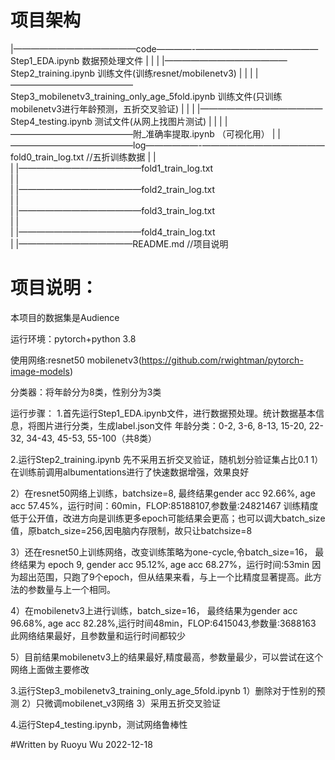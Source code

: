 # 项目架构
|——————————————code————-——————————————Step1_EDA.ipynb 数据预处理文件 
|                      |
|                      |——————————————Step2_training.ipynb 训练文件(训练resnet/mobilenetv3)
|                      |
|                      |——————————————Step3_mobilenetv3_training_only_age_5fold.ipynb 训练文件(只训练mobilenetv3进行年龄预测，五折交叉验证)
|                      |
|                      |——————————————Step4_testing.ipynb 测试文件(从网上找图片测试)
|                      |
|                      |——————————————附_准确率提取.ipynb （可视化用）
|
|——————————————log——————-——————————————fold0_train_log.txt     //五折训练数据
|                       |                      
|                       |——————————————fold1_train_log.txt          
|                       |                      
|                       |——————————————fold2_train_log.txt          
|                       |                      
|                       |——————————————fold3_train_log.txt          
|                       |                      
|                       |——————————————fold4_train_log.txt  
|
|—————————————README.md //项目说明

# 项目说明：
本项目的数据集是Audience

运行环境：pytorch+python 3.8

使用网络:resnet50 mobilenetv3(https://github.com/rwightman/pytorch-image-models)

分类器：将年龄分为8类，性别分为3类

运行步骤：
1.首先运行Step1_EDA.ipynb文件，进行数据预处理。统计数据基本信息，将图片进行分类，生成label.json文件
  年龄分类：0-2, 3-6, 8-13, 15-20, 22-32, 34-43, 45-53, 55-100（共8类）

2.运行Step2_training.ipynb
  先不采用五折交叉验证，随机划分验证集占比0.1
  1）在训练前调用albumentations进行了快速数据增强，效果良好

  2）在resnet50网络上训练，batchsize=8,
    最终结果gender acc 92.66%, age acc 57.45%，运行时间：60min，FLOP:85188107,参数量:24821467
    训练精度低于公开值，改进方向是训练更多epoch可能结果会更高；也可以调大batch_size值，原batch_size=256,因电脑内存限制，故只让batchsize=8

  3）还在resnet50上训练网络，改变训练策略为one-cycle,令batch_size=16，
    最终结果为 epoch 9, gender acc 95.12%, age acc 68.27%，运行时间:53min
    因为超出范围，只跑了9个epoch，但从结果来看，与上一个比精度显著提高。此方法的参数量与上一个相同。

  4）在mobilenetv3上进行训练，batch_size=16，
     最终结果为gender acc 96.68%, age acc 82.28%,运行时间48min，FLOP:6415043,参数量:3688163
     此网络结果最好，且参数量和运行时间都较少
  
  5）目前结果mobilenetv3上的结果最好,精度最高，参数量最少，可以尝试在这个网络上面做主要修改

3.运行Step3_mobilenetv3_training_only_age_5fold.ipynb 
  1）删除对于性别的预测
  2）只微调mobilenet_v3网络
  3）采用五折交叉验证

4.运行Step4_testing.ipynb，测试网络鲁棒性

#Written by Ruoyu Wu 2022-12-18





